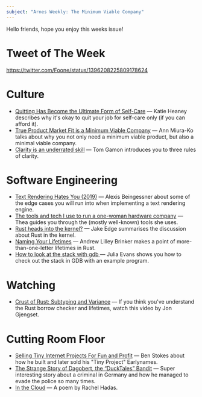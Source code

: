 ```yaml
---
subject: "Arnes Weekly: The Minimum Viable Company"
---
```


Hello friends, hope you enjoy this weeks issue!

# Tweet of The Week
https://twitter.com/Foone/status/1396208225809178624

# Culture
* [Quitting Has Become the Ultimate Form of Self-Care](https://www.thecut.com/2021/05/quitting-your-job-as-self-care.html) — Katie Heaney describes why it's okay to quit your job for self-care only (if you can afford it).
* [True Product Market Fit is a Minimum Viable Company](https://medium.com/swlh/true-product-market-fit-is-a-minimum-viable-company-56adeb3e49cd) — Ann Miura-Ko talks about why you not only need a minimum viable product, but also a minimal viable company.
* [Clarity is an underrated skill](https://tomgamon.com/posts/clarity) — Tom Gamon introduces you to three rules of clarity.

# Software Engineering
* [Text Rendering Hates You (2019)](https://gankra.github.io/blah/text-hates-you) — Alexis Beingessner about some of the edge cases you will run into when implementing a text rendering engine.
* [The tools and tech I use to run a one-woman hardware company](https://blog.thea.codes/winterblooms-tech-stack) — Thea guides you through the (mostly well-known) tools she uses.
* [Rust heads into the kernel?](https://lwn.net/Articles/853423) — Jake Edge summarises the discussion about Rust in the kernel.
* [Naming Your Lifetimes](https://www.possiblerust.com/pattern/naming-your-lifetimes) — Andrew Lilley Brinker makes a point of more-than-one-letter lifetimes in Rust.
* [How to look at the stack with gdb
](https://jvns.ca/blog/2021/05/17/how-to-look-at-the-stack-in-gdb/) — Julia Evans shows you how to check out the stack in GDB with an example program.

# Watching
* [Crust of Rust: Subtyping and Variance](https://youtu.be/iVYWDIW71jk) — If you think you've understand the Rust borrow checker and lifetimes, watch this video by Jon Gjengset.

# Cutting Room Floor
* [Selling Tiny Internet Projects For Fun and Profit](https://tinyprojects.dev/posts/selling_tiny_internet_projects_for_fun_and_profit) — Ben Stokes about how he built and later sold his "Tiny Project" Earlynames.
* [The Strange Story of Dagobert, the “DuckTales” Bandit](https://www.newyorker.com/news/dispatch/the-strange-story-of-dagobert-the-ducktales-bandit) — Super interesting story about a criminal in Germany and how he managed to evade the police so many times.
* [In the Cloud](https://www.newyorker.com/magazine/2021/05/24/in-the-cloud) — A poem by Rachel Hadas.
